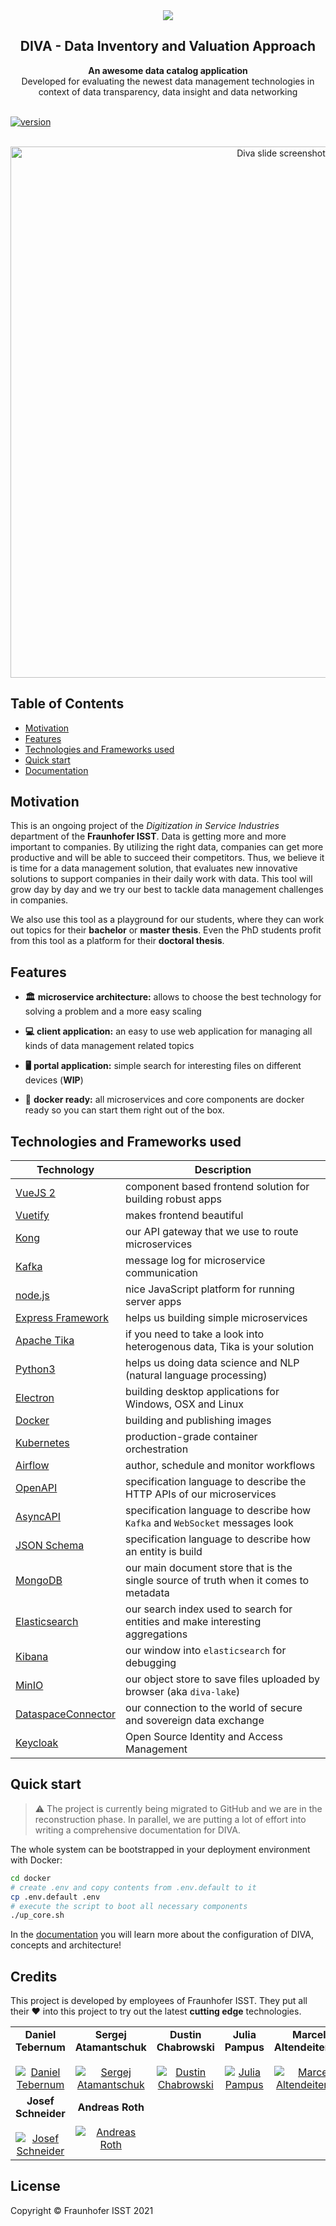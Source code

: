 <div align="center" style="text-align: center;">
  <img src="https://owncloud.fraunhofer.de/index.php/s/aAuhMQl4gNiFDsa/download" />
</div>
<!-- START TOP README -->
<h2 align="center">DIVA - Data Inventory and Valuation Approach</h1>
<div align="center">
  <strong>An awesome data catalog application</strong>
</div>
<div align="center">
  Developed for evaluating the newest data management technologies in context of data transparency, data insight and data networking
</div>

<br />

[![version](https://img.shields.io/badge/diva-v3.3.0-green)](https://gitlab.cc-asp.fraunhofer.de/diva/drm)

<br />

<div align="center" style="text-align: center;">
    <img src="https://owncloud.fraunhofer.de/index.php/s/YxWE4J5VWYODo2p/download" alt="Diva slide screenshot" width="850"/>
</div>

<!-- END TOP README -->

<!-- START TABLE OF CONTENT -->
## Table of Contents

- [Motivation](#motivation)
- [Features](#features)
- [Technologies and Frameworks used](#technologies-and-frameworks-used)
- [Quick start](#quick-start)
- [Documentation](https://fraunhoferisst.github.io/diva-docs/)

<!-- END TABLE OF CONTENT -->

## Motivation

This is an ongoing project of the _Digitization in Service Industries_ department of the **Fraunhofer ISST**. Data is getting more and more important to companies. By utilizing the right data, companies can get more productive and will be able to succeed their competitors. Thus, we believe it is time for a data management solution, that evaluates new innovative solutions to support companies in their daily work with data. This tool will grow day by day and we try our best to tackle data management challenges in companies.

We also use this tool as a playground for our students, where they can work out topics for their **bachelor** or **master thesis**. Even the PhD students profit from this tool as a platform for their **doctoral thesis**.

## Features

- __🏛️__ __microservice architecture:__ allows to choose the best technology for solving a problem and a more easy scaling

- __💻__ __client application:__ an easy to use web application for managing all kinds of data management related topics

- __🖥️__ __portal application:__ simple search for interesting files on different devices (**WIP**)

- __🐳__ __docker ready:__ all microservices and core components are docker ready so you can start them right out of the box.

## Technologies and Frameworks used

|Technology|Description|
|----------|-------------|
|[VueJS 2](https://vuejs.org/)|component based frontend solution for building robust apps|
|[Vuetify](https://vuetifyjs.com/en/)|makes frontend beautiful|
|[Kong](https://konghq.com/)|our API gateway that we use to route microservices|
|[Kafka](https://kafka.apache.org/)|message log for microservice communication|
|[node.js](https://nodejs.org/en/)|nice JavaScript platform for running server apps|
|[Express Framework](https://expressjs.com/)|helps us building simple microservices|
|[Apache Tika](https://tika.apache.org/)|if you need to take a look into heterogenous data, Tika is your solution|
|[Python3](https://www.python.org/)|helps us doing data science and NLP (natural language processing)|
|[Electron](https://electronjs.org/)|building desktop applications for Windows, OSX and Linux|
|[Docker](https://www.docker.com/)|building and publishing images|
|[Kubernetes](https://kubernetes.io/de/)|production-grade container orchestration|
|[Airflow](https://airflow.apache.org/)|author, schedule and monitor workflows|
|[OpenAPI](https://www.openapis.org/)|specification language to describe the HTTP APIs of our microservices|
|[AsyncAPI](https://www.asyncapi.com/)|specification language to describe how `Kafka` and `WebSocket` messages look|
|[JSON Schema](https://json-schema.org/)|specification language to describe how an entity is build|
|[MongoDB](https://github.com/mongodb/mongo)|our main document store that is the single source of truth when it comes to metadata|
|[Elasticsearch](https://www.elastic.co/de/elasticsearch/)|our search index used to search for entities and make interesting aggregations|
|[Kibana](https://www.elastic.co/de/kibana)|our window into `elasticsearch` for debugging|
|[MinIO](https://min.io/)|our object store to save files uploaded by browser (aka `diva-lake`)|
|[DataspaceConnector](https://www.dataspace-connector.io/)|our connection to the world of secure and sovereign data exchange|
|[Keycloak](https://www.keycloak.org/)|Open Source Identity and Access Management|

## Quick start

> ⚠️ 
> The project is currently being migrated to GitHub and we are in the reconstruction phase.
> In parallel, we are putting a lot of effort into writing a comprehensive documentation for DIVA.

 The whole system can be bootstrapped in your deployment environment with Docker:
```sh
cd docker
# create .env and copy contents from .env.default to it
cp .env.default .env
# execute the script to boot all necessary components
./up_core.sh
```

In the [documentation](https://fraunhoferisst.github.io/diva-docs/) you will learn more about the configuration of DIVA, concepts and architecture!

## Credits

This project is developed by employees of Fraunhofer ISST. They put all their ❤ into this project to try out the latest **cutting edge** technologies.

||||||
|:---:|:---:|:---:|:---:|:---:|
| **Daniel Tebernum** <br><br> [![Daniel Tebernum](https://gitlab.cc-asp.fraunhofer.de/uploads/-/system/user/avatar/3566/avatar.png?width=400)](https://gitlab.cc-asp.fraunhofer.de/dtebernum) | **Sergej Atamantschuk** <br><br> [![Sergej Atamantschuk](https://gitlab.cc-asp.fraunhofer.de/uploads/-/system/user/avatar/3617/avatar.png?width=400)](https://github.com/Igelex) | **Dustin Chabrowski** <br><br> [![Dustin Chabrowski](https://gitlab.cc-asp.fraunhofer.de/uploads/-/system/user/avatar/3563/avatar.png?width=400)](https://github.com/Duske) | **Julia Pampus** <br><br> [![Julia Pampus](https://gitlab.cc-asp.fraunhofer.de/uploads/-/system/user/avatar/4688/avatar.png?width=400)](https://gitlab.cc-asp.fraunhofer.de/jpampus) | **Marcel Altendeitering** <br><br> [![Marcel Altendeitering](https://gitlab.cc-asp.fraunhofer.de/uploads/-/system/user/avatar/3589/avatar.png?width=400)](https://gitlab.cc-asp.fraunhofer.de/maltendeitering) |
| **Josef Schneider** <br><br> [![Josef Schneider](https://gitlab.cc-asp.fraunhofer.de/uploads/-/system/user/avatar/3735/avatar.png?width=400)](https://gitlab.cc-asp.fraunhofer.de/jschneider) | **Andreas Roth** <br><br> [![Andreas Roth](https://gitlab.cc-asp.fraunhofer.de/uploads/-/system/user/avatar/3744/avatar.png?width=400)](https://gitlab.cc-asp.fraunhofer.de/aroth) |

## License
Copyright © Fraunhofer ISST 2021

